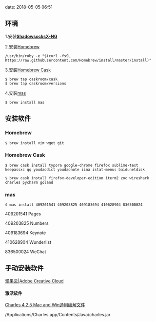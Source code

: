 date: 2018-05-05 06:51

## 环境

1.安装[**ShadowsocksX-NG**](https://github.com/shadowsocks/ShadowsocksX-NG/releases)

2.安装[Homebrew](https://brew.sh)

```shell
/usr/bin/ruby -e "$(curl -fsSL https://raw.githubusercontent.com/Homebrew/install/master/install)"
```

3.安装[Homebrew Cask](http://caskroom.io)

```shell
$ brew tap caskroom/cask
$ brew tap caskroom/versions
```

4.安装[mas](https://github.com/mas-cli/mas)

```shell
$ brew install mas
```

## 安装软件

### Homebrew

```shell
$ brew install vim wget git
```

### Homebrew Cask

```shell
$ brew cask install typora google-chrome firefox sublime-text keepassxc qq youdaodict youdaonote iina istat-menus baidunetdisk
```

```shell
$ brew cask install firefox-developer-edition iterm2 zoc wireshark charles pycharm goland
```

### mas

```shell
$ mas install 409201541 409203825 409183694 410628904 836500024
```

409201541 Pages

409203825 Numbers

409183694 Keynote

410628904 Wunderlist 

836500024 WeChat 



## 手动安装软件

[坚果云](https://www.jianguoyun.com/s/downloads)|[Adobe Creative Cloud](https://creative.adobe.com/products/download/creative-cloud)



#### 激活软件

[Charles 4.2.5 Mac and Win通用破解文件](https://www.52pojie.cn/thread-725112-1-1.html)

/Applications/Charles.app/Contents/Java/charles.jar

